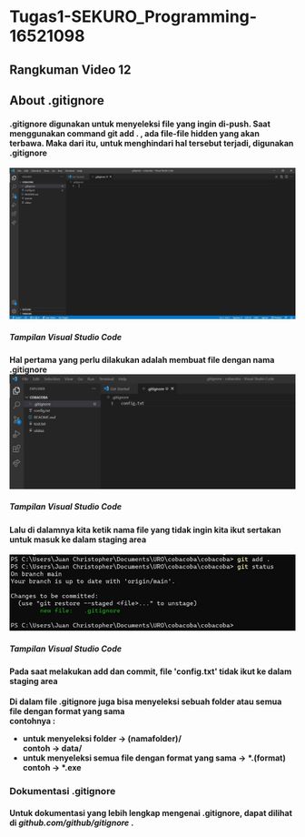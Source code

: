 # Tugas1-SEKURO_Programming-16521098


<h2> Rangkuman Video 12 </h2>

<h2> About .gitignore </h2>

<h4> .gitignore digunakan untuk menyeleksi file yang ingin di-push. Saat menggunakan command <strong> git add . </strong>, ada file-file hidden yang akan terbawa. Maka dari itu, untuk menghindari hal tersebut terjadi, digunakan .gitignore </h4>

<img src="Screenshots/Gambar 7-1.jpg">
<h5> Tampilan Visual Studio Code </h5>
<h4> Hal pertama yang perlu dilakukan adalah membuat file dengan nama <strong> .gitignore </strong>

<img src="Screenshots/Gambar 7-2.jpg">
<h5> Tampilan Visual Studio Code </h5>
<h4> Lalu di dalamnya kita ketik nama file yang tidak ingin kita ikut sertakan untuk masuk ke dalam staging area </h4>

<img src="Screenshots/Gambar 7-3.jpg">
<h5> Tampilan Visual Studio Code </h5>
<h4> Pada saat melakukan add dan commit, file 'config.txt' tidak ikut ke dalam staging area </h4>
<h4> Di dalam file .gitignore juga bisa menyeleksi sebuah folder atau semua file dengan format yang sama <br>
contohnya :
<ul> <li> untuk menyeleksi folder -> (namafolder)/ <br>
contoh -> data/

<li> untuk menyeleksi semua file dengan format yang sama -> *.(format) <br>
contoh -> *.exe </ul>

<h3> <strong> Dokumentasi .gitignore </strong> </h3>
<h4> Untuk dokumentasi yang lebih lengkap mengenai .gitignore, dapat dilihat di <strong> <em> github.com/github/gitignore </em> </strong>. </h4>